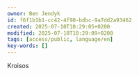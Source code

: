 ```yaml
---
owner: Ben Jendyk
id: f6f1b1b1-cc42-4f90-bdbc-9a7dd2a93462
created: 2025-07-10T10:29:05+0200
modified: 2025-07-10T10:29:09+0200
tags: [access/public, language/en]
key-words: []
---
```


Kroisos